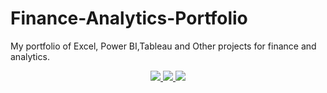 # Finance-Analytics-Portfolio
My portfolio of Excel, Power BI,Tableau and Other projects for finance and analytics.
<p align="center">
  <a href="https://www.linkedin.com/in/abdalmalik-sabri" target="_blank">
    <img src="https://img.shields.io/badge/LinkedIn-0077B5?style=for-the-badge&logo=linkedin&logoColor=white"/>
  </a>
  <a href="mailto:abdalmaliksabri@gmail.com">
    <img src="https://img.shields.io/badge/Email-D14836?style=for-the-badge&logo=gmail&logoColor=white"/>
  </a>
  <a href="https://public.tableau.com/app/profile/yourusername" target="_blank">
    <img src="https://img.shields.io/badge/Tableau-005571?style=for-the-badge&logo=tableau&logoColor=white"/>
  </a>
</p>
